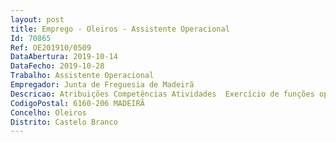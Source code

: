 ```yaml
--- 
layout: post
title: Emprego - Oleiros - Assistente Operacional
Id: 70865
Ref: OE201910/0509
DataAbertura: 2019-10-14
DataFecho: 2019-10-28
Trabalho: Assistente Operacional
Empregador: Junta de Freguesia de Madeirã
Descricao: Atribuições Competências Atividades  Exercício de funções operacionais área da Limpeza Urbana, Jardins e Cemitério, designadamente a) Manutenção e limpeza de espaços verdes b) Manutenção e limpeza do Cemitério da Freguesia c) Varredura e limpeza de ruas, vias públicas e sarjetas d) Outras tarefas que lhe sejam indicadas enquadradas no conteúdo funcional de grau 1.
CodigoPostal: 6160-206 MADEIRÃ
Concelho: Oleiros
Distrito: Castelo Branco
--- 
```


